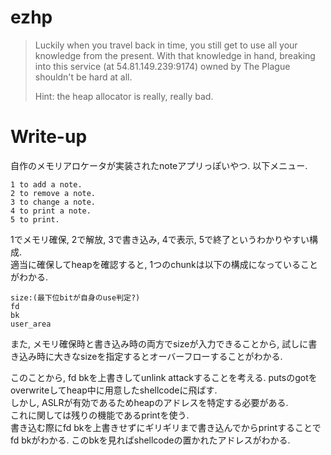 # ezhp

> Luckily when you travel back in time, you still get to use all your knowledge from the present. With that knowledge in hand, breaking into this service (at 54.81.149.239:9174) owned by The Plague shouldn't be hard at all.
> 
> Hint: the heap allocator is really, really bad.

# Write-up
自作のメモリアロケータが実装されたnoteアプリっぽいやつ. 以下メニュー.  
```
1 to add a note.
2 to remove a note.
3 to change a note.
4 to print a note.
5 to print.
```
1でメモリ確保, 2で解放, 3で書き込み, 4で表示, 5で終了というわかりやすい構成.  
適当に確保してheapを確認すると, 1つのchunkは以下の構成になっていることがわかる.  
```
size:(最下位bitが自身のuse判定?)
fd
bk
user_area
```
また, メモリ確保時と書き込み時の両方でsizeが入力できることから, 試しに書き込み時に大きなsizeを指定するとオーバーフローすることがわかる.  

このことから, fd bkを上書きしてunlink attackすることを考える. putsのgotをoverwriteしてheap中に用意したshellcodeに飛ばす.  
しかし, ASLRが有効であるためheapのアドレスを特定する必要がある.  
これに関しては残りの機能であるprintを使う.  
書き込む際にfd bkを上書きせずにギリギリまで書き込んでからprintすることでfd bkがわかる. このbkを見ればshellcodeの置かれたアドレスがわかる.
